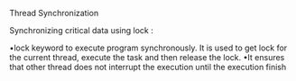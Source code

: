 Thread Synchronization

Synchronizing critical data using lock :

•lock keyword to execute program synchronously. It is used to get lock for the current thread, execute the task and then release the lock. 
•It ensures that other thread does not interrupt the execution until the execution finish